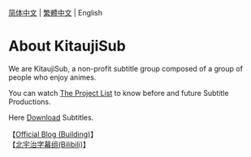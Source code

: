 [简体中文](https://github.com/Kitauji-Sub/.github/blob/main/profile/README.md) | [繁體中文](https://github.com/Kitauji-Sub/.github/blob/main/profile/README_TC.md) | English
# About KitaujiSub
We are KitaujiSub, a non-profit subtitle group composed of a group of people who enjoy animes. 

You can watch [The Project List](https://github.com/orgs/Kitauji-Sub/projects/2/views/1) to know before and future Subtitle Productions.

Here [Download](https://github.com/Kitauji-Sub/Subtitles) Subtitles.

【[Official Blog (Building)](https://blog.kitauji.jp/)】   
【[北宇治字幕组(Bilibili)](https://space.bilibili.com/3493115428079755)】   
